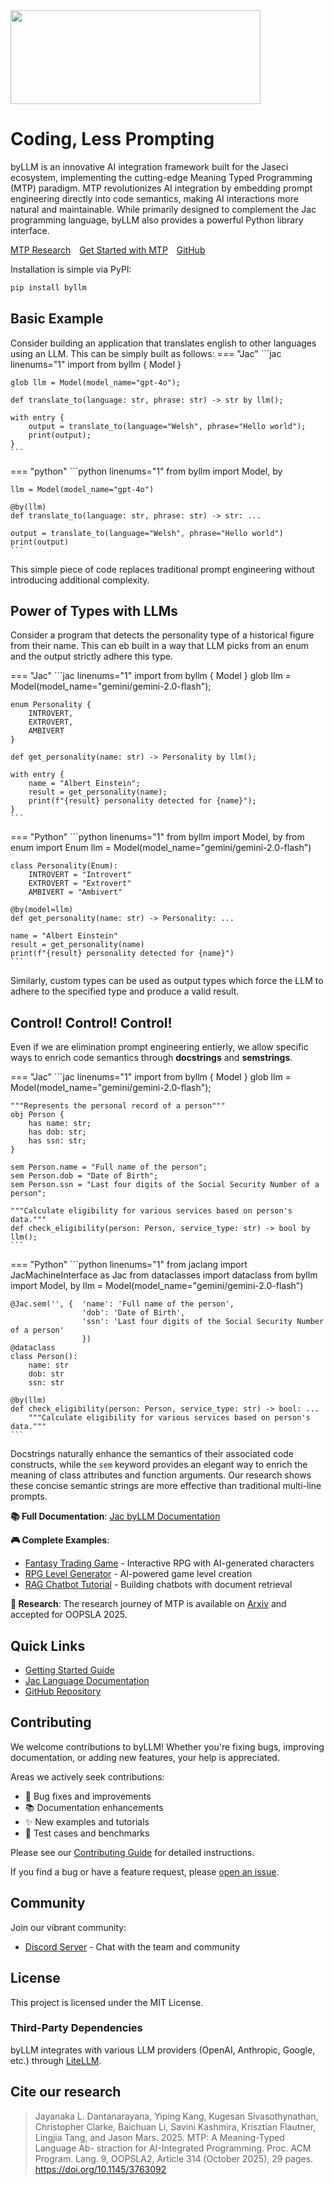 <div align="left">
    <img src="/assets/byLLM_name_logo.png" height="150" width="400">
</div>

# **Coding, Less Prompting**

<!-- [![PyPI version](https://img.shields.io/pypi/v/byllm.svg)](https://pypi.org/project/byllm/) [![tests](https://github.com/jaseci-labs/jaseci/actions/workflows/test-jaseci.yml/badge.svg?branch=main)](https://github.com/jaseci-labs/jaseci/actions/workflows/test-jaseci.yml) -->

byLLM is an innovative AI integration framework built for the Jaseci ecosystem, implementing the cutting-edge Meaning Typed Programming (MTP) paradigm. MTP revolutionizes AI integration by embedding prompt engineering directly into code semantics, making AI interactions more natural and maintainable. While primarily designed to complement the Jac programming language, byLLM also provides a powerful Python library interface.


<!-- ## What is MTP?

Meaning-Typed Programming (MTP) is a programming paradigm that automates LLM integration through language-level abstractions. MTP extracts semantic meaning from code to automatically generate prompts and handle response conversion, reducing the need for manual prompt engineering. These abstractions enable seamless LLM integration by automatically generating prompts from code semantics, making it easier to build agentic AI applications. Additional research details are available on arxiv.org.

The MTP concept is implemented in Jac-lang through the **byLLM** plugin, which is available as a PyPI package. -->


<div align="left" style="margin-top: 1em;">
    <a href="https://arxiv.org/abs/2405.08965" class="md-button" style="display: inline-block; margin-right: 10px;">MTP Research</a>
    <a href="./quickstart.md" class="md-button" style="display: inline-block; margin-right: 10px;">Get Started with MTP</a>
    <a href="https://github.com/jaseci-labs/jaseci/tree/main/jac-byllm" class="md-button" style="display: inline-block;">GitHub</a>
</div>

<!-- ![](./assets/byLLM_name_logo.png) -->

<!-- **Quick Links:**

- [About byLLM](https://www.jac-lang.org/learn/jac-byllm/with_llm/)
- [Get started](https://www.jac-lang.org/learn/jac-byllm/quickstart/)
- [Usage docs](https://www.jac-lang.org/learn/jac-byllm/usage/)
- [Research Paper](https://arxiv.org/abs/2405.08965) -->


Installation is simple via PyPI:

```bash
pip install byllm
```

## Basic Example

Consider building an application that translates english to other languages using an LLM. This can be simply built as follows:
=== "Jac"
    ```jac linenums="1"
    import from byllm { Model }

    glob llm = Model(model_name="gpt-4o");

    def translate_to(language: str, phrase: str) -> str by llm();

    with entry {
        output = translate_to(language="Welsh", phrase="Hello world");
        print(output);
    }
    ```
=== "python"
    ```python linenums="1"
    from byllm import Model, by

    llm = Model(model_name="gpt-4o")

    @by(llm)
    def translate_to(language: str, phrase: str) -> str: ...

    output = translate_to(language="Welsh", phrase="Hello world")
    print(output)
    ```

This simple piece of code replaces traditional prompt engineering without introducing additional complexity.

## Power of Types with LLMs

Consider a program that detects the personality type of a historical figure from their name. This can eb built in a way that LLM picks from an enum and the output strictly adhere this type.

=== "Jac"
    ```jac linenums="1"
    import from byllm { Model }
    glob llm = Model(model_name="gemini/gemini-2.0-flash");

    enum Personality {
        INTROVERT,
        EXTROVERT,
        AMBIVERT
    }

    def get_personality(name: str) -> Personality by llm();

    with entry {
        name = "Albert Einstein";
        result = get_personality(name);
        print(f"{result} personality detected for {name}");
    }
    ```
=== "Python"
    ```python linenums="1"
    from byllm import Model, by
    from enum import Enum
    llm =  Model(model_name="gemini/gemini-2.0-flash")

    class Personality(Enum):
        INTROVERT = "Introvert"
        EXTROVERT = "Extrovert"
        AMBIVERT = "Ambivert"

    @by(model=llm)
    def get_personality(name: str) -> Personality: ...

    name = "Albert Einstein"
    result = get_personality(name)
    print(f"{result} personality detected for {name}")
    ```

Similarly, custom types can be used as output types which force the LLM to adhere to the specified type and produce a valid result.

## Control! Control! Control!

Even if we are elimination prompt engineering entierly, we allow specific ways to enrich code semantics through **docstrings** and **semstrings**.

=== "Jac"
    ```jac linenums="1"
    import from byllm { Model }
    glob llm = Model(model_name="gemini/gemini-2.0-flash");

    """Represents the personal record of a person"""
    obj Person {
        has name: str;
        has dob: str;
        has ssn: str;
    }

    sem Person.name = "Full name of the person";
    sem Person.dob = "Date of Birth";
    sem Person.ssn = "Last four digits of the Social Security Number of a person";

    """Calculate eligibility for various services based on person's data."""
    def check_eligibility(person: Person, service_type: str) -> bool by llm();
    ```
=== "Python"
    ```python linenums="1"
    from jaclang import JacMachineInterface as Jac
    from dataclasses import dataclass
    from byllm import Model, by
    llm =  Model(model_name="gemini/gemini-2.0-flash")

    @Jac.sem('', {  'name': 'Full name of the person',
                    'dob': 'Date of Birth',
                    'ssn': 'Last four digits of the Social Security Number of a person'
                    })
    @dataclass
    class Person():
        name: str
        dob: str
        ssn: str

    @by(llm)
    def check_eligibility(person: Person, service_type: str) -> bool: ...
        """Calculate eligibility for various services based on person's data."""
    ```

Docstrings naturally enhance the semantics of their associated code constructs, while the `sem` keyword provides an elegant way to enrich the meaning of class attributes and function arguments. Our research shows these concise semantic strings are more effective than traditional multi-line prompts.

**📚 Full Documentation**: [Jac byLLM Documentation](https://www.jac-lang.org/learn/jac-byllm/with_llm/)

**🎮 Complete Examples**:
- [Fantasy Trading Game](https://www.jac-lang.org/learn/examples/mtp_examples/fantasy_trading_game/) - Interactive RPG with AI-generated characters
- [RPG Level Generator](https://www.jac-lang.org/learn/examples/mtp_examples/rpg_game/) - AI-powered game level creation
- [RAG Chatbot Tutorial](https://www.jac-lang.org/learn/examples/rag_chatbot/Overview/) - Building chatbots with document retrieval

**🔬 Research**: The research journey of MTP is available on [Arxiv](https://arxiv.org/abs/2405.08965) and accepted for OOPSLA 2025.

## Quick Links

- [Getting Started Guide](https://www.jac-lang.org/learn/jac-byllm/quickstart/)
- [Jac Language Documentation](https://www.jac-lang.org/)
- [GitHub Repository](https://github.com/jaseci-labs/jaseci)

## Contributing

We welcome contributions to byLLM! Whether you're fixing bugs, improving documentation, or adding new features, your help is appreciated.

Areas we actively seek contributions:
- 🐛 Bug fixes and improvements
- 📚 Documentation enhancements
- ✨ New examples and tutorials
- 🧪 Test cases and benchmarks

Please see our [Contributing Guide](https://www.jac-lang.org/internals/contrib/) for detailed instructions.

If you find a bug or have a feature request, please [open an issue](https://github.com/jaseci-labs/jaseci/issues/new/choose).

## Community

Join our vibrant community:
- [Discord Server](https://discord.gg/6j3QNdtcN6) - Chat with the team and community

## License

This project is licensed under the MIT License.

### Third-Party Dependencies

byLLM integrates with various LLM providers (OpenAI, Anthropic, Google, etc.) through [LiteLLM](https://litellm.ai/).

## Cite our research


> Jayanaka L. Dantanarayana, Yiping Kang, Kugesan Sivasothynathan, Christopher Clarke, Baichuan Li, Savini
Kashmira, Krisztian Flautner, Lingjia Tang, and Jason Mars. 2025. MTP: A Meaning-Typed Language Ab-
straction for AI-Integrated Programming. Proc. ACM Program. Lang. 9, OOPSLA2, Article 314 (October 2025),
29 pages. https://doi.org/10.1145/3763092